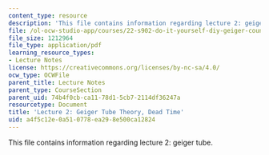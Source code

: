 ```yaml
---
content_type: resource
description: 'This file contains information regarding lecture 2: geiger tube.'
file: /ol-ocw-studio-app/courses/22-s902-do-it-yourself-diy-geiger-counters-january-iap-2015/a4f5c12e0a510778ea298e500ca12824_MIT22_S902IAP15_lec02.pdf
file_size: 1212964
file_type: application/pdf
learning_resource_types:
- Lecture Notes
license: https://creativecommons.org/licenses/by-nc-sa/4.0/
ocw_type: OCWFile
parent_title: Lecture Notes
parent_type: CourseSection
parent_uid: 74b4f0cb-ca11-78d1-5cb7-2114df36247a
resourcetype: Document
title: 'Lecture 2: Geiger Tube Theory, Dead Time'
uid: a4f5c12e-0a51-0778-ea29-8e500ca12824
---
```

This file contains information regarding lecture 2: geiger tube.